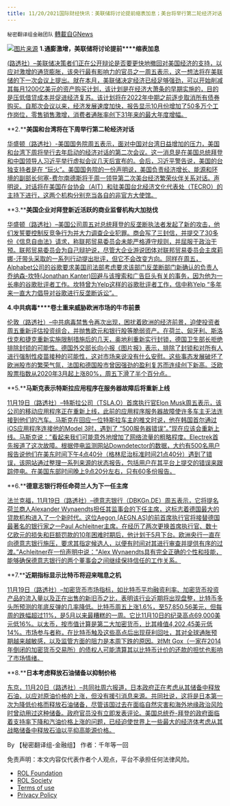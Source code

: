 ```yaml
---
title: 11/20/2021国际财经快讯：美联储将讨论提前缩表加息；美台将举行第二轮经济对话
---
```

`秘密翻译组金融团队` [轉載自GNews](https://gnews.org/zh-hans/1679752/)

![](https://assets.gnews.org/wp-content/uploads/2021/11/图片1-87.png)[图片来源](https://dzm0ugdauank9.cloudfront.net/)
**1.****通膨激增，美联储将讨论****提前****缩表加息**

[(路透社）–美联储决策者们正在公开辩论是否要更快地撤回对美国经济的支持，以应对激增的通货膨胀，该央行最有影响力的官员之一周五表示，这一想法将在美联储的下一次会议上提出。就在本月，美联储决定经济已经足够强劲，可以开始削减其每月1200亿美元的资产购买计划，该计划是在经济大萧条的早期实施的，目的是压低借贷成本并促进经济复苏。该计划将在2022年中期之前逐步取消所有债券购买。自那次会议以来，经济发展速度加快，报告显示10月份增加了50多万个工作岗位，零售销售激增，消费者通胀率创下31年来的最大年度增幅。](https://www.oann.com/fed-policymakers-to-debate-a-faster-end-to-bond-buying/)

**2.****美国和台湾将在下周举行第二轮经济对话**

[华盛顿（路透社）-美国国务院周五表示，面对中国对台湾日益增加的压力，美国和台湾下周将举行去年启动的经济对话的第二次会议。这一消息是在美国总统拜登和中国领导人习近平举行虚拟会议几天后宣布的。会后，习近平警告说，美国的台独支持者是在 “玩火”。美国国务院的一份声明说，美国负责经济增长、能源和环境的副部长何塞-费尔南德斯将于周一领导第二次美台经济繁荣伙伴关系对话。声明说，对话将在美国在台协会（AIT）和驻美国台北经济文化代表处（TECRO）的主持下进行，这两个机构分别充当各自的非官方大使馆。](https://www.oann.com/u-s-and-taiwan-to-hold-second-round-of-economic-dialogue-next-week/)

**3.****美国企业对拜登新近活跃的商业监督机构大加挞伐**

[华盛顿（路透社）–美国公司周五对总统拜登的反垄断执法者发起了新的攻击，他们发誓要控制反竞争行为并大力调查企业犯罪。商会写了三封信，并提交了30多份《信息自由法》请求，称联邦贸易委员会未能严格遵守规则，并屈服于政治干预。联邦贸易委员会为自己辩护说，尽管大企业游说团体对联邦贸易委员会主席莉娜-汗带头采取的一系列行动提出批评，但它不会改变方向。同样在周五，Alphabet公司的谷歌要求美国司法部考虑要求该部门反垄断部门新确认的负责人乔纳森-坎特(Jonathan Kanter)回避与该搜索和广告巨头有关的事务，因为他为一长串的谷歌批评者工作。坎特曾为Yelp这样的谷歌批评者工作，信中称Yelp “多年来一直大力倡导对谷歌进行反垄断诉讼”。](https://www.oann.com/u-s-ftc-wont-back-down-over-chamber-of-commerce-criticism-2/)

**4.中共病毒****卷土重来威胁欧洲市场的牛市前景**

[伦敦（路透社）–中共病毒禁售令再次出现，困扰着欧洲的经济前景，迫使投资者周五重新评估投资组合，并抛售欧元和银行股等脆弱资产。在荷兰、匈牙利、斯洛伐克和捷克重新实施限制措施后的几天，奥地利重新实行封锁，德国卫生部长拒绝排除封锁的可能性。德国外交部长向小报《图片报》表示，排除了封锁和对所有人进行强制性疫苗接种的可能性，这对市场来说没有什么安慰。这些事态发展破坏了欧洲股市的繁荣气氛，法国和德国股市曾因强劲的盈利复苏而连续创下新高。泛欧股票指数从2020年3月起上涨80%，周五下滑了半个百分点。](https://www.oann.com/covid-comeback-threatens-fresh-setback-for-european-market-bulls/)

**5.****马斯克表示特斯拉应用程序在服务器故障后将重新上线**

[11月19日（路透社）–特斯拉公司（TSLA.O）首席执行官Elon Musk周五表示，该公司的移动应用程序正在重新上线，此前的应用程序服务器故障使许多车主无法连接到他们的汽车。马斯克在回应一位特斯拉车主的推文时说，他在韩国首尔通过iOS应用程序连接他的Model 3时，遇到了 “500服务器错误”。”现在应该会重新上线。马斯克说：”看起来我们可能意外地增加了网络流量的粗略程度。Electrek首先报道了这次故障。根据停电监测网站Downdetector的数据，大约有500名用户报告说他们在美东时间下午4点40分（格林尼治标准时间21点40分）遇到了错误，该网站通过整理一系列来源的状态报告，包括用户在其平台上提交的错误来跟踪停电。在美国东部时间晚上9点20分左右，只有60多份报告。](https://www.reuters.com/markets/commodities/musk-says-he-is-checking-app-server-outage-2021-11-19/)

**6.****德意志银行将任命荷兰人为下一任主席**

[法兰克福，11月19日（路透社）–德意志银行（DBKGn.DE）周五表示，它将提名荷兰商人Alexander Wynaendts担任其监事会的下任主席，这标志着德国最大的贷款机构进入了一个新时代。这位Aegon (AEGN.AS)的前首席执行官将接替德国最著名的银行家之一Paul Achleitner主席。在经历了两次更换首席执行官、数十亿欧元的损失和巨额罚款的10年困难时期后，他计划于5月下台。欧洲央行一直在向德意志银行施压，要求其指定候选人，以便有时间对其进行审查并提供有序的过渡。”Achleitner在一份声明中说：”Alex Wynaendts具有完全正确的个性和技能，能够确保德意志银行的两个董事会之间继续保持信任的工作关系。](https://www.reuters.com/business/finance/deutsche-bank-board-discuss-chair-succession-weekend-source-2021-11-19/)

**7.****近期指标显示比特币将迎来喘息之机**

[11月19日（路透社）–加密货币市场指标，如比特币平均融资利率、加密货币投资产品的流入量以及正在出售的新旧币之比，表明该行业近期将出现盘整，比特币多头所预测的年底反弹的几率降低。比特币周五上涨1.6%，至57,850.56美元，但每周的跌幅超过11%，是5月以来最糟糕的一周。它比11月10日的纪录高点69,000美元低16%。以太币，按市值计算是第二大加密货币，比其峰值4,202.45美元低14%。市场参与者称，在比特币触及这些高点后出现获利回吐，其对全球通胀预期越来越敏感，以及监管方面的阻力是本周下跌的原因。对Mt Gox（一家在2014年倒闭的加密货币交易所）的债权人可能清算其以比特币计价的还款的担忧也影响了市场情绪。](https://www.reuters.com/markets/us/near-term-indicators-point-breather-bitcoin-2021-11-19/)

**8.****日本考虑释放石油储备以抑制价格**

[东京，11月20日（路透社）–共同社周六报道，日本政府正在考虑从其储备中释放石油，以应对原油价格的上涨，但没有援引消息来源。共同社说，这将是日本第一次为降低价格而释放石油储备，尽管该国过去在面临自然灾害和海外地缘政治风险时曾动用过这种储备。政府官员没有立即发表评论。美国总统乔-拜登的政府面临着支持率下降和汽油价格上涨的问题，已经迫使世界上一些最大的经济体考虑从其战略储备中释放石油以平抑高能源价格。](https://www.reuters.com/business/energy/japan-considers-releasing-oil-reserves-curb-prices-kyodo-2021-11-20/)

By 【秘密翻译组-金融组】
作者：千年等一回

 

免责声明：本文内容仅代表作者个人观点，平台不承担任何法律风险。

- [ROL Foundation](https://rolfoundation.org/)
- [ROL Society](https://rolsociety.org/)
- [Terms of use](https://gnews.org/terms-of-use-3/)
- [Privacy Policy](https://gnews.org/privacy-policy/)
